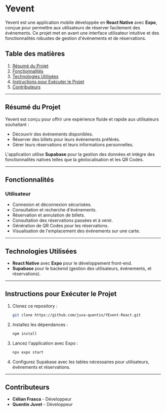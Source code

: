 # Yevent

Yevent est une application mobile développée en **React Native** avec **Expo**, conçue pour permettre aux utilisateurs de réserver facilement des événements. Ce projet met en avant une interface utilisateur intuitive et des fonctionnalités robustes de gestion d'événements et de réservations.

## Table des matières
1. [Résumé du Projet](#résumé-du-projet)
2. [Fonctionnalités](#fonctionnalités)
3. [Technologies Utilisées](#technologies-utilisées)
4. [Instructions pour Exécuter le Projet](#instructions-pour-exécuter-le-projet)
5. [Contributeurs](#contributeurs)

---

## Résumé du Projet
Yevent est conçu pour offrir une expérience fluide et rapide aux utilisateurs souhaitant :
- Découvrir des événements disponibles.
- Réserver des billets pour leurs événements préférés.
- Gérer leurs réservations et leurs informations personnelles.

L'application utilise **Supabase** pour la gestion des données et intègre des fonctionnalités natives telles que la géolocalisation et les QR Codes.

---

## Fonctionnalités
### Utilisateur
- Connexion et déconnexion sécurisées.
- Consultation et recherche d'événements.
- Réservation et annulation de billets.
- Consultation des réservations passées et à venir.
- Génération de QR Codes pour les réservations.
- Visualisation de l'emplacement des événements sur une carte.
---

## Technologies Utilisées
- **React Native** avec **Expo** pour le développement front-end.
- **Supabase** pour le backend (gestion des utilisateurs, événements, et réservations).

---

## Instructions pour Exécuter le Projet
1. Clonez ce repository :
   ```bash
   git clone https://github.com/juva-quentin/YEvent-React.git
   ```
2. Installez les dépendances :
   ```bash
   npm install
   ```
3. Lancez l'application avec Expo :
   ```bash
   npx expo start
   ```
4. Configurez Supabase avec les tables nécessaires pour utilisateurs, événements et réservations.

---

## Contributeurs
- **Célian Frasca** - Développeur
- **Quentin Juvet** - Développeur